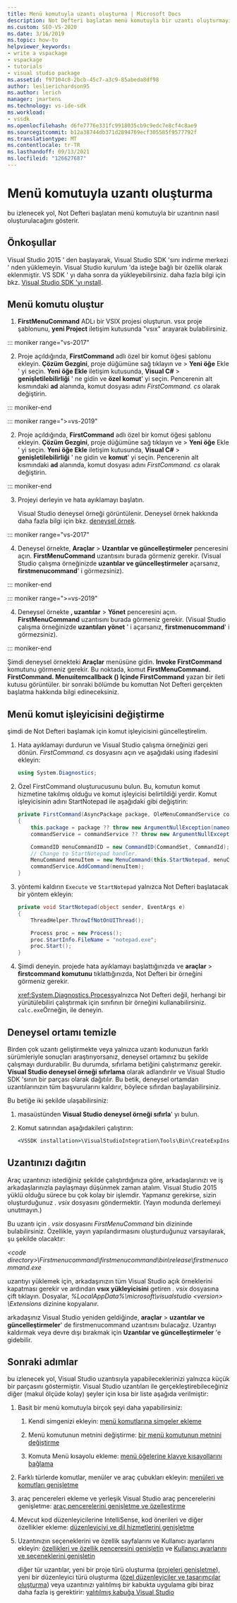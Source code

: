 ```yaml
---
title: Menü komutuyla uzantı oluşturma | Microsoft Docs
description: Not Defteri başlatan menü komutuyla bir uzantı oluşturmayı öğrenin. Bir menü komutu oluşturun ve menü komut işleyicisini değiştirin.
ms.custom: SEO-VS-2020
ms.date: 3/16/2019
ms.topic: how-to
helpviewer_keywords:
- write a vspackage
- vspackage
- tutorials
- visual studio package
ms.assetid: f97104c8-2bcb-45c7-a3c9-85abeda8df98
author: leslierichardson95
ms.author: lerich
manager: jmartens
ms.technology: vs-ide-sdk
ms.workload:
- vssdk
ms.openlocfilehash: d6fe7776e331fc9918035cb9c9edc7e8cf4c8ae9
ms.sourcegitcommit: b12a38744db371d2894769ecf305585f9577792f
ms.translationtype: MT
ms.contentlocale: tr-TR
ms.lasthandoff: 09/13/2021
ms.locfileid: "126627687"
---
```

# <a name="create-an-extension-with-a-menu-command"></a>Menü komutuyla uzantı oluşturma

bu izlenecek yol, Not Defteri başlatan menü komutuyla bir uzantının nasıl oluşturulacağını gösterir.

## <a name="prerequisites"></a>Önkoşullar

Visual Studio 2015 ' den başlayarak, Visual Studio SDK 'sını indirme merkezi ' nden yüklemeyin. Visual Studio kurulum 'da isteğe bağlı bir özellik olarak eklenmiştir. VS SDK ' yı daha sonra da yükleyebilirsiniz. daha fazla bilgi için bkz. [Visual Studio SDK 'yı ınstall](../extensibility/installing-the-visual-studio-sdk.md).

## <a name="create-a-menu-command"></a>Menü komutu oluştur

1. **FirstMenuCommand** ADLı bir VSIX projesi oluşturun. vsıx proje şablonunu, **yeni Project** iletişim kutusunda "vsıx" arayarak bulabilirsiniz.

::: moniker range="vs-2017"

2. Proje açıldığında, **FirstCommand** adlı özel bir komut öğesi şablonu ekleyin. **Çözüm Gezgini**, proje düğümüne sağ tıklayın ve   >  **Yeni öğe** Ekle ' yi seçin. **Yeni öğe Ekle** iletişim kutusunda, **Visual C#**  >  **genişletilebilirliği** ' ne gidin ve **özel komut**' yi seçin. Pencerenin alt kısmındaki **ad** alanında, komut dosyası adını *FirstCommand. cs* olarak değiştirin.

::: moniker-end

::: moniker range=">=vs-2019"

2. Proje açıldığında, **FirstCommand** adlı özel bir komut öğesi şablonu ekleyin. **Çözüm Gezgini**, proje düğümüne sağ tıklayın ve   >  **Yeni öğe** Ekle ' yi seçin. **Yeni öğe Ekle** iletişim kutusunda, **Visual C#**  >  **genişletilebilirliği** ' ne gidin ve **komut**' yi seçin. Pencerenin alt kısmındaki **ad** alanında, komut dosyası adını *FirstCommand. cs* olarak değiştirin.

::: moniker-end

3. Projeyi derleyin ve hata ayıklamayı başlatın.

    Visual Studio deneysel örneği görüntülenir. Deneysel örnek hakkında daha fazla bilgi için bkz. [deneysel örnek](../extensibility/the-experimental-instance.md).

::: moniker range="vs-2017"

4. Deneysel örnekte, **Araçlar**  >  **Uzantılar ve güncelleştirmeler** penceresini açın. **FirstMenuCommand** uzantısını burada görmeniz gerekir. (Visual Studio çalışma örneğinizde **uzantılar ve güncelleştirmeler** açarsanız, **firstmenucommand**' i görmezsiniz).

::: moniker-end

::: moniker range=">=vs-2019"

4. Deneysel örnekte **, uzantılar**  >  **Yönet** penceresini açın. **FirstMenuCommand** uzantısını burada görmeniz gerekir. (Visual Studio çalışma örneğinizde **uzantıları yönet** ' i açarsanız, **firstmenucommand**' i görmezsiniz).

::: moniker-end

Şimdi deneysel örnekteki **Araçlar** menüsüne gidin. **Invoke FirstCommand** komutunu görmeniz gerekir. Bu noktada, komut **FirstMenuCommand. FirstCommand. Menuıitemcallback () Içinde FirstCommand** yazan bir ileti kutusu görüntüler. bir sonraki bölümde bu komuttan Not Defteri gerçekten başlatma hakkında bilgi edineceksiniz.

## <a name="change-the-menu-command-handler"></a>Menü komut işleyicisini değiştirme

şimdi de Not Defteri başlamak için komut işleyicisini güncelleştirelim.

1. Hata ayıklamayı durdurun ve Visual Studio çalışma örneğinizi geri dönün. *FirstCommand. cs* dosyasını açın ve aşağıdaki using ifadesini ekleyin:

    ```csharp
    using System.Diagnostics;
    ```

2. Özel FirstCommand oluşturucusunu bulun. Bu, komutun komut hizmetine takılmış olduğu ve komut işleyicisi belirtildiği yerdir. Komut işleyicisinin adını StartNotepad ile aşağıdaki gibi değiştirin:

    ```csharp
    private FirstCommand(AsyncPackage package, OleMenuCommandService commandService)
    {
        this.package = package ?? throw new ArgumentNullException(nameof(package));
        commandService = commandService ?? throw new ArgumentNullException(nameof(commandService));

        CommandID menuCommandID = new CommandID(CommandSet, CommandId);
        // Change to StartNotepad handler.
        MenuCommand menuItem = new MenuCommand(this.StartNotepad, menuCommandID);
        commandService.AddCommand(menuItem);
    }
    ```

3. yöntemi kaldırın `Execute` ve `StartNotepad` yalnızca Not Defteri başlatacak bir yöntem ekleyin:

    ```csharp
    private void StartNotepad(object sender, EventArgs e)
    {
        ThreadHelper.ThrowIfNotOnUIThread();

        Process proc = new Process();
        proc.StartInfo.FileName = "notepad.exe";
        proc.Start();
    }
    ```

4. Şimdi deneyin. projede hata ayıklamayı başlattığınızda ve **araçlar**  >  **firstcommand komutunu** tıklattığınızda, Not Defteri bir örneğini görmeniz gerekir.

    <xref:System.Diagnostics.Process>yalnızca Not Defteri değil, herhangi bir yürütülebiliri çalıştırmak için sınıfının bir örneğini kullanabilirsiniz. `calc.exe`Örneğin, ile deneyin.

## <a name="clean-up-the-experimental-environment"></a>Deneysel ortamı temizle

Birden çok uzantı geliştirmekte veya yalnızca uzantı kodunuzun farklı sürümleriyle sonuçları araştırıyorsanız, deneysel ortamınız bu şekilde çalışmayı durdurabilir. Bu durumda, sıfırlama betiğini çalıştırmanız gerekir. **Visual Studio deneysel örneği sıfırlama** olarak adlandırılır ve Visual Studio SDK 'sının bir parçası olarak dağıtılır. Bu betik, deneysel ortamdan uzantılarınızın tüm başvurularını kaldırır, böylece sıfırdan başlayabilirsiniz.

Bu betiğe iki şekilde ulaşabilirsiniz:

1. masaüstünden **Visual Studio deneysel örneği sıfırla**' yı bulun.

2. Komut satırından aşağıdakileri çalıştırın:

    ```cmd
    <VSSDK installation>\VisualStudioIntegration\Tools\Bin\CreateExpInstance.exe /Reset /VSInstance=<version> /RootSuffix=Exp && PAUSE

    ```

## <a name="deploy-your-extension"></a>Uzantınızı dağıtın

Araç uzantınızı istediğiniz şekilde çalıştırdığınıza göre, arkadaşlarınızı ve iş arkadaşlarınızla paylaşmayı düşünmek zaman atalım. Visual Studio 2015 yüklü olduğu sürece bu çok kolay bir işlemdir. Yapmanız gerekirse, sizin oluşturduğunuz *. vsix* dosyasını göndermektir. (Yayın modunda derlemeyi unutmayın.)

Bu uzantı için *. vsix* dosyasını *FirstMenuCommand* bin dizininde bulabilirsiniz. Özellikle, yayın yapılandırmasını oluşturduğunuz varsayılarak, şu şekilde olacaktır:

*\<code directory>\Firstmenucommand\firstmenucommand\bin\release\firstmenucommand.exe*

uzantıyı yüklemek için, arkadaşınızın tüm Visual Studio açık örneklerini kapatması gerekir ve ardından **vsıx yükleyicisini** getiren *. vsix* dosyasına çift tıklayın. Dosyalar, *%LocalAppData%\microsoft\visualstudio \<version> \Extensions* dizinine kopyalanır.

arkadaşınız Visual Studio yeniden geldiğinde, **araçlar**  >  **uzantılar ve güncelleştirmeler**' de firstmenucommand uzantısını bulacağız. Uzantıyı kaldırmak veya devre dışı bırakmak için **Uzantılar ve güncelleştirmeler** 'e gidebilir.

## <a name="next-steps"></a>Sonraki adımlar

bu izlenecek yol, Visual Studio uzantısıyla yapabileceklerinizi yalnızca küçük bir parçasını göstermiştir. Visual Studio uzantıları ile gerçekleştirebileceğiniz diğer (makul ölçüde kolay) şeyler için kısa bir liste aşağıda verilmiştir:

1. Basit bir menü komutuyla birçok şeyi daha yapabilirsiniz:

   1. Kendi simgenizi ekleyin: [menü komutlarına simgeler ekleme](../extensibility/adding-icons-to-menu-commands.md)

   2. Menü komutunun metnini değiştirme: [bir menü komutunun metnini değiştirme](../extensibility/changing-the-text-of-a-menu-command.md)

   3. Komuta Menü kısayolu ekleme: [menü öğelerine klavye kısayollarını bağlama](../extensibility/binding-keyboard-shortcuts-to-menu-items.md)

2. Farklı türlerde komutlar, menüler ve araç çubukları ekleyin: [menüleri ve komutları genişletme](../extensibility/extending-menus-and-commands.md)

3. araç pencereleri ekleme ve yerleşik Visual Studio araç pencerelerini genişletme: [araç pencerelerini genişletme ve özelleştirme](../extensibility/extending-and-customizing-tool-windows.md)

4. Mevcut kod düzenleyicilerine IntelliSense, kod önerileri ve diğer özellikler ekleme: [düzenleyiciyi ve dil hizmetlerini genişletme](../extensibility/extending-the-editor-and-language-services.md)

5. Uzantınızın seçeneklerini ve özellik sayfalarını ve Kullanıcı ayarlarını ekleyin: [özellikleri ve özellik penceresini genişletin](../extensibility/extending-properties-and-the-property-window.md) ve [Kullanıcı ayarlarını ve seçeneklerini genişletin](../extensibility/extending-user-settings-and-options.md)

   diğer tür uzantılar, yeni bir proje türü oluşturma ([projeleri genişletme](../extensibility/extending-projects.md)), yeni bir düzenleyici türü oluşturma ([özel düzenleyiciler ve tasarımcılar oluşturma](../extensibility/creating-custom-editors-and-designers.md)) veya uzantınızı yalıtılmış bir kabukta uygulama gibi biraz daha fazla iş gerektirir: [yalıtılmış kabuğa Visual Studio](https://visualstudio.microsoft.com/vs/older-downloads/isolated-shell/)
